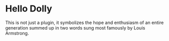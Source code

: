 # Hello Dolly

This is not just a plugin, it symbolizes the hope and enthusiasm of an entire generation summed up in two words sung most famously by Louis Armstrong.


